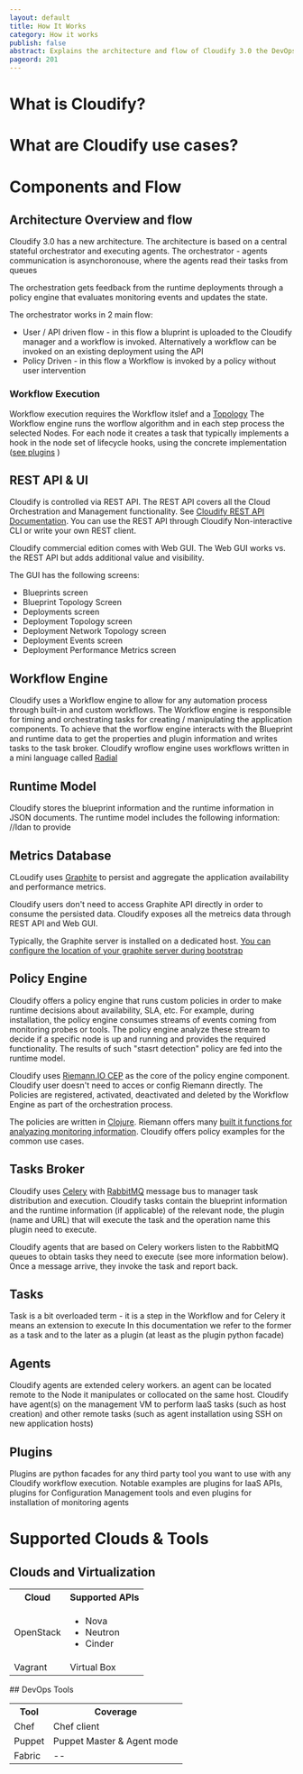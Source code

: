 ```yaml
---
layout: default
title: How It Works
category: How it works
publish: false
abstract: Explains the architecture and flow of Cloudify 3.0 the DevOps Orchestrator
pageord: 201
--- 
```


# What is Cloudify?

# What are Cloudify use cases?

# Components and Flow

## Architecture Overview and flow

Cloudify 3.0 has a new architecture. The architecture is based on a central stateful orchestrator and executing agents. The orchestrator - agents communication is asynchoronouse, where the agents read their tasks from queues

The orchestration gets feedback from the runtime deployments through a policy engine that evaluates monitoring events and updates the state.

The orchestrator works in 2 main flow:
* User / API driven flow - in this flow a bluprint is uploaded to the Cloudify manager and a workflow is invoked. Alternatively a workflow can be invoked on an existing deployment using the API
* Policy Driven - in this flow a Workflow is invoked by a policy without user intervention

### Workflow Execution
Workflow execution requires the Workflow itslef and a [Topology](#topology)
The Workflow engine runs the worflow algorithm and in each step process the selected Nodes. For each node it creates a task that typically implements a hook in the node set of lifecycle hooks, using the concrete implementation  ([see plugins](#plugins) ) 



## <a name="Cloudify cloud orchestration REST API">REST API & UI</a>
Cloudify is controlled via REST API. The REST API covers all the Cloud Orchestration and Management functionality. See [Cloudify REST API Documentation](http://www.cloudifysource.org/cosmo-rest-docs/).
You can use the REST API through Cloudify Non-interactive CLI or write your own REST client.

Cloudify commercial edition comes with Web GUI. The Web GUI works vs. the REST API but adds additional value and visibility.

The GUI has the following screens:
* Blueprints screen
* Blueprint Topology Screen
* Deployments screen
* Deployment Topology screen
* Deployment Network Topology screen
* Deployment Events screen
* Deployment Performance Metrics screen


## Workflow Engine
Cloudify uses a Workflow engine to allow for any automation process through built-in and custom workflows.
The Workflow engine is responsible for timing and orchestrating tasks for creating / manipulating the application components. To achieve that the worflow engine interacts with the Blueprint and runtime data to get the properties and plugin information and writes tasks to the task broker.
Cloudify wroflow engine uses workflows written in a mini language called [Radial](http://ruote.rubyforge.org/definitions.html#radial)

## Runtime Model

Cloudify stores the blueprint information and the runtime information in JSON documents. The runtime model includes the following information: //Idan to provide 

## Metrics Database

CLoudify uses [Graphite](http://graphite.readthedocs.org/en/latest/overview.html) to persist and aggregate the application availability and performance metrics.

Cloudify users don't need to access Graphite API directly in order to consume the persisted data. Cloudify exposes all the metreics data through REST API and Web GUI.

Typically, the Graphite server is installed on a dedicated host. [You can configure the location of your graphite server during bootstrap](#)

## Policy Engine

Cloudify offers a policy engine that runs custom policies in order to make runtime decisions about availability, SLA, etc. For example, during installation, the policy engine consumes streams of events coming from monitoring probes or tools. The policy engine analyze these stream to decide if a specific node is up and running and provides the required functionality. The results of such "stasrt detection" policy are fed into the runtime model.

Cloudify uses [Riemann.IO CEP](http://riemann.io/) as the core of the policy engine component. Cloudify user doesn't need to acces or config Riemann directly. The Policies are registered, activated, deactivated and deleted by the Workflow Engine as part of the orchestration process.

The policies are written in [Clojure](http://clojure.org/). Riemann offers many [built it functions for analyazing monitoring information](http://riemann.io/api.html).
Cloudify offers policy examples for the common use cases.

## Tasks Broker

Cloudify uses [Celery](http://www.celeryproject.org/) with [RabbitMQ](http://www.rabbitmq.com/) message bus to manager task distribution and execution.
Cloudify tasks contain the blueprint information and the runtime information (if applicable) of the relevant node, the plugin (name and URL) that will execute the task and the operation name this plugin need to execute.

Cloudify agents that are based on Celery workers listen to the RabbitMQ queues to obtain tasks they need to execute (see more information below). Once a message arrive, they invoke the task and report back.

## Tasks
Task is a bit overloaded term - it is a step in the Workflow and for Celery it means an extension to execute
In this documentation we refer to the former as a task and to the later as a plugin (at least as the plugin python facade)

## Agents

Cloudify agents are extended celery workers. an agent can be located remote to the Node it manipulates or collocated on the same host. Cloudify have agent(s) on the management VM to perform IaaS tasks (such as host creation) and other remote tasks (such as agent installation using SSH on new application hosts)


## Plugins
Plugins are python facades for any third party tool you want to use with any Cloudify workflow execution. Notable examples are plugins for IaaS APIs, plugins for Configuration Management tools and even plugins for installation of monitoring agents

# Supported Clouds & Tools
## Clouds and Virtualization
<table>
<tr>
<th>Cloud</th>
<th>Supported APIs</th>
</tr>
<tr>
<td>OpenStack</td>
<td>
<ul>
<li>Nova</li>
<li>Neutron</li>
<li>Cinder</li>
</ul>
</td>
</tr>
<tr>
<td>Vagrant</td>
<td>Virtual Box</td>
</tr>
</table>
## DevOps Tools
<table>
<tr>
<th>Tool</th>
<th>Coverage</th>
</tr>
<tr>
<td>Chef</td>
<td>Chef client</td>
</tr>
<tr>
<td>Puppet</td>
<td>Puppet Master &amp; Agent mode</td>
</tr>
<tr>
<td>Fabric</td>
<td> -- </td>
</tr>
</table>
